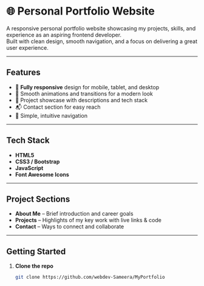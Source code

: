 # 🌐 Personal Portfolio Website

A responsive personal portfolio website showcasing my projects, skills, and experience as an aspiring frontend developer.  
Built with clean design, smooth navigation, and a focus on delivering a great user experience.

---

##  Features

- 📱 **Fully responsive** design for mobile, tablet, and desktop
- 🎯 Smooth animations and transitions for a modern look
- 💼 Project showcase with descriptions and tech stack
- 📬 Contact section for easy reach
- 🧭 Simple, intuitive navigation

---

##  Tech Stack

- **HTML5**
- **CSS3 / Bootstrap**
- **JavaScript**
- **Font Awesome Icons**

---

##  Project Sections

- **About Me** – Brief introduction and career goals
- **Projects** – Highlights of my key work with live links & code
- **Contact** – Ways to connect and collaborate

---

##  Getting Started

1. **Clone the repo**
   ```bash
   git clone https://github.com/webdev-Sameera/MyPortfolio
